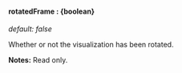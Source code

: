 #### **rotatedFrame** : {boolean}

*default: false* 

Whether or not the visualization has been rotated.

**Notes:** Read only.



